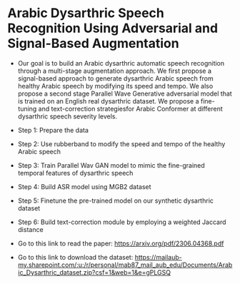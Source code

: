 # Arabic Dysarthric Speech Recognition Using Adversarial and Signal-Based Augmentation

- Our goal is to build an Arabic dysarthric automatic speech recognition through a multi-stage augmentation approach. We first propose a signal-based approach to generate dysarthric Arabic speech from healthy Arabic speech by modifying its speed and tempo. We also propose a second stage Parallel Wave Generative adversarial model that is trained on an English real dysarthric dataset. We propose a fine-tuning and text-correction strategiesfor Arabic Conformer at different dysarthric speech severity levels.

- Step 1: Prepare the data 
- Step 2: Use rubberband to modify the speed and tempo of the healthy Arabic speech
- Step 3: Train Parallel Wav GAN model to mimic the fine-grained temporal features of dysarthric speech  
- Step 4: Build ASR model using MGB2 dataset 
- Step 5: Finetune the pre-trained model on our synthetic dysarthric dataset
- Step 6: Build text-correction module by employing a weighted Jaccard distance

- Go to this link to read the paper: https://arxiv.org/pdf/2306.04368.pdf
- Go to this link to download the dataset: https://mailaub-my.sharepoint.com/:u:/r/personal/mab87_mail_aub_edu/Documents/Arabic_Dysarthric_dataset.zip?csf=1&web=1&e=gPLGSQ

